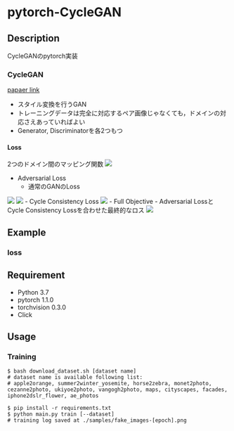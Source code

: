 # pytorch-CycleGAN
## Description
CycleGANのpytorch実装

### CycleGAN
[papaer link](https://arxiv.org/abs/1703.10593)
- スタイル変換を行うGAN
- トレーニングデータは完全に対応するペア画像じゃなくても，ドメインの対応さえあっていればよい
- Generator, Discriminatorを各2つもつ

#### Loss
2つのドメイン間のマッピング関数
<img src="https://latex.codecogs.com/gif.latex?G:X&space;\rightarrow&space;Y,&space;F:Y&space;\rightarrow&space;X">
- Adversarial Loss
  - 通常のGANのLoss
<img src="https://latex.codecogs.com/gif.latex?\min_{G}\max_{D_Y}\mathcal{L}_{GAN}(G,&space;D_Y,&space;X,&space;Y)&space;=&space;\mathbb{E}_{y&space;\sim&space;p_{data}(y)}[&space;\log{D_Y(y)}]&space;&plus;&space;\mathbb{E}_{x&space;\sim&space;p_{data}(x)}[\log{1-D_Y(G(x))}]">
<img src="https://latex.codecogs.com/gif.latex?\min_{F}\max_{D_X}\mathcal{L}_{GAN}(F,&space;D_X,&space;X,&space;Y)&space;=&space;\mathbb{E}_{x&space;\sim&space;p_{data}(x)}[&space;\log{D_X(x)}]&space;&plus;&space;\mathbb{E}_{y&space;\sim&space;p_{data}(y)}[\log{1-D_X(F(y))}]">
- Cycle Consistency Loss
<img src="https://latex.codecogs.com/gif.latex?{\mathcal{L}_{cyc}(G,&space;F)&space;=&space;\mathbb{E}_{x&space;\sim&space;p_{data}(x)}||F(G(x))&space;-&space;x||_1&space;&plus;&space;\mathbb{E}_{y&space;\sim&space;p_{data}(y)}||G(F(y))&space;-&space;y||_1&space;}">
- Full Objective
  - Adversarial LossとCycle Consistency Lossを合わせた最終的なロス
<img src="https://latex.codecogs.com/gif.latex?\mathcal{L}(G,&space;F,&space;D_X,&space;D_Y)&space;=&space;\mathcal{L}_{GAN}(G,&space;D_Y,&space;X,&space;Y)&space;&plus;&space;\mathcal{L}_{GAN}(F,&space;D_X,&space;Y,&space;X)&space;&plus;&space;\lambda&space;\mathcal{L}_{cyc}(G,&space;F)">


## Example
### loss


## Requirement
- Python 3.7
- pytorch 1.1.0
- torchvision 0.3.0
- Click

## Usage
### Training
```
$ bash download_dataset.sh [dataset name]
# dataset name is available following list:
# apple2orange, summer2winter_yosemite, horse2zebra, monet2photo, cezanne2photo, ukiyoe2photo, vangogh2photo, maps, cityscapes, facades, iphone2dslr_flower, ae_photos

$ pip install -r requirements.txt 
$ python main.py train [--dataset]
# training log saved at ./samples/fake_images-[epoch].png
```
